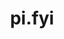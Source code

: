 ---
url: https://www.pi.fyi/
title: pi.fyi
category: [social network]
literacyLevel: "0"
headline: A social network designed for sharing recommendations with others.
os: [web]
pricing: [free, paid]
dateAdded: 2025-01-24
---